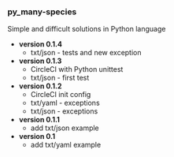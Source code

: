 ### py_many-species
Simple and difficult solutions in Python language

- **version 0.1.4**
    - txt/json - tests and new exception
- **version 0.1.3**
    - CircleCI with Python unittest
    - txt/json - first test
- **version 0.1.2**
    - CircleCI init config
    - txt/yaml - exceptions
    - txt/json - exceptions
- **version 0.1.1**
    - add txt/json example
- **version 0.1**
    - add txt/yaml example
